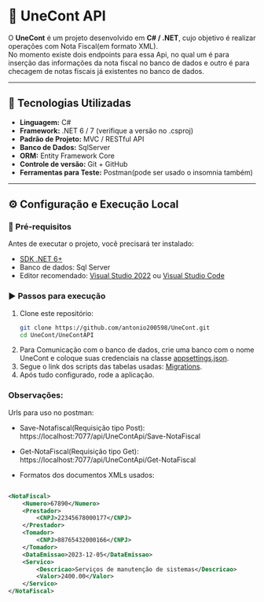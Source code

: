 # 🧾 UneCont API

O **UneCont** é um projeto desenvolvido em **C# / .NET**, cujo objetivo é realizar operações com Nota Fiscal(em formato XML).  
No momento existe dois endpoints para essa Api, no qual um é para inserção das informações da nota fiscal no banco de dados e outro é para checagem de notas fiscais já existentes no banco de dados.

---

## 🚀 Tecnologias Utilizadas

- **Linguagem:** C#
- **Framework:** .NET 6 / 7 (verifique a versão no .csproj)
- **Padrão de Projeto:** MVC / RESTful API
- **Banco de Dados:** SqlServer
- **ORM:** Entity Framework Core
- **Controle de versão:** Git + GitHub
- **Ferramentas para Teste:** Postman(pode ser usado o insomnia também)
---

## ⚙️ Configuração e Execução Local

### 🧩 Pré-requisitos

Antes de executar o projeto, você precisará ter instalado:

- [SDK .NET 6+](https://dotnet.microsoft.com/download)
- Banco de dados: Sql Server
- Editor recomendado: [Visual Studio 2022](https://visualstudio.microsoft.com/) ou [Visual Studio Code](https://code.visualstudio.com/)

### ▶️ Passos para execução

1. Clone este repositório:
   ```bash
   git clone https://github.com/antonio200598/UneCont.git
   cd UneCont/UneContAPI
2. Para Comunicação com o banco de dados, crie uma banco com o nome UneCont e coloque suas credenciais na classe [appsettings.json](/UneContAPI/appsettings.json).
3. Segue o link dos scripts das tabelas usadas: [Migrations](Migrations).
4. Após tudo configurado, rode a aplicação.

### Observações:

Urls para uso no postman:

- Save-Notafiscal(Requisição tipo Post): https://localhost:7077/api/UneContApi/Save-NotaFiscal 

- Get-NotaFiscal(Requisição tipo Get): https://localhost:7077/api/UneContApi/Get-NotaFiscal

- Formatos dos documentos XMLs usados:

```xml

<NotaFiscal>
    <Numero>67890</Numero>
    <Prestador>
        <CNPJ>22345678000177</CNPJ>
    </Prestador>
    <Tomador>
        <CNPJ>88765432000166</CNPJ>
    </Tomador>
    <DataEmissao>2023-12-05</DataEmissao>
    <Servico>
        <Descricao>Serviços de manutenção de sistemas</Descricao>
        <Valor>2400.00</Valor>
    </Servico>
</NotaFiscal>
